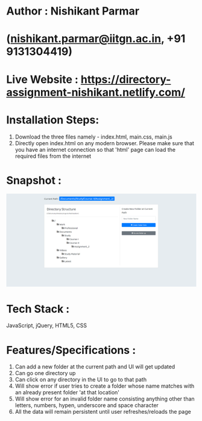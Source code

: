 # Author : Nishikant Parmar
# (nishikant.parmar@iitgn.ac.in, +91 9131304419)

# Live Website : https://directory-assignment-nishikant.netlify.com/

# Installation Steps:
1) Download the three files namely - index.html, main.css, main.js
2) Directly open index.html on any modern browser. Please make sure that you have an internet connection so that 'html' page can load the required files from the internet

# Snapshot :

![alt text](https://github.com/nishikantparmariam/Directory-UI/blob/master/snapshot1.png)

# Tech Stack :
JavaScript, jQuery, HTML5, CSS

# Features/Specifications :
1) Can add a new folder at the current path and UI will get updated
2) Can go one directory up
3) Can click on any directory in the UI to go to that path
4) Will show error if user tries to create a folder whose name matches with an already present folder 'at that location'
5) Will show error for an invalid folder name consisting anything other than letters, numbers, hypen, underscore and space character
6) All the data will remain persistent until user refreshes/reloads the page
